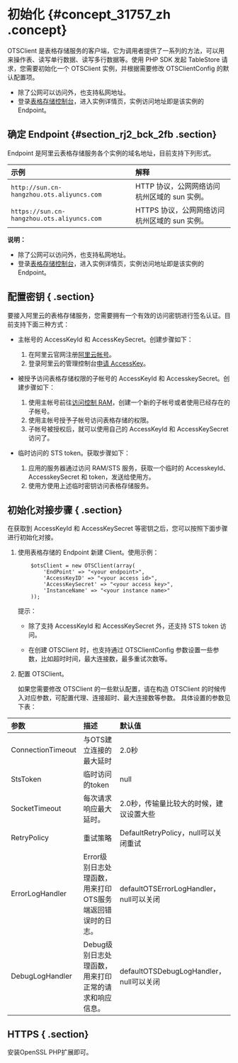 # 初始化 {#concept_31757_zh .concept}

OTSClient 是表格存储服务的客户端，它为调用者提供了一系列的方法，可以用来操作表、读写单行数据、读写多行数据等。使用 PHP SDK 发起 TableStore 请求，您需要初始化一个 OTSClient 实例，并根据需要修改 OTSClientConfig 的默认配置项。

-   除了公网可以访问外，也支持私网地址。
-   登录[表格存储控制台](https://ots.console.aliyun.com/index)，进入实例详情页，实例访问地址即是该实例的 Endpoint。

## 确定 Endpoint {#section_rj2_bck_2fb .section}

Endpoint 是阿里云表格存储服务各个实例的域名地址，目前支持下列形式。

|示例|解释|
|:-|:-|
| `http://sun.cn-hangzhou.ots.aliyuncs.com` |HTTP 协议，公网网络访问杭州区域的 sun 实例。|
| `https://sun.cn-hangzhou.ots.aliyuncs.com` |HTTPS 协议，公网网络访问杭州区域的 sun 实例。|

**说明：** 

-   除了公网可以访问外，也支持私网地址。
-   登录[表格存储控制台](https://ots.console.aliyun.com/index)，进入实例详情页，实例访问地址即是该实例的 Endpoint。

## 配置密钥 { .section}

要接入阿里云的表格存储服务，您需要拥有一个有效的访问密钥进行签名认证。目前支持下面三种方式：

-   主帐号的 AccessKeyId 和 AccessKeySecret。创建步骤如下：

    1.  在阿里云官网注册[阿里云帐号](https://account.aliyun.com/register/register.htm)。
    2.  登录阿里云的管理控制台[申请 AccessKey](https://ak-console.aliyun.com/#/accesskey)。
-   被授予访问表格存储权限的子帐号的 AccessKeyId 和 AccesskeySecret。创建步骤如下：

    1.  使用主帐号前往[访问控制 RAM](https://www.aliyun.com/product/ram/)，创建一个新的子帐号或者使用已经存在的子帐号。
    2.  使用主帐号授予子帐号访问表格存储的权限。
    3.  子帐号被授权后，就可以使用自己的 AccessKeyId 和 AccessKeySecret 访问了。
-   临时访问的 STS token。获取步骤如下：

    1.  应用的服务器通过访问 RAM/STS 服务，获取一个临时的 AccesskeyId、AccesskeySecret 和 token，发送给使用方。
    2.  使用方使用上述临时密钥访问表格存储服务。

## 初始化对接步骤 { .section}

在获取到 AccessKeyId 和 AccessKeySecret 等密钥之后，您可以按照下面步骤进行初始化对接。

1.  使用表格存储的 Endpoint 新建 Client。使用示例：

    ```language-php
        $otsClient = new OTSClient(array(
            'EndPoint' => "<your endpoint>",
            'AccessKeyID' => "<your access id>",
            'AccessKeySecret' => "<your access key>",
            'InstanceName' => "<your instance name>"
        ));
    
    ```

    提示：

    -   除了支持 AccessKeyId 和 AccessKeySecret 外，还支持 STS token 访问。

    -   在创建 OTSClient 时，也支持通过 OTSClientConfig 参数设置一些参数，比如超时时间，最大连接数，最多重试次数等。

2.  配置 OTSClient。

    如果您需要修改 OTSClient 的一些默认配置，请在构造 OTSClient 的时候传入对应参数，可配置代理、连接超时、最大连接数等参数。 具体设置的参数见下表：


|参数|描述|默认值|
|:-|:-|:--|
|ConnectionTimeout|与OTS建立连接的最大延时|2.0秒|
|StsToken|临时访问的token|null|
|SocketTimeout|每次请求响应最大延时。|2.0秒，传输量比较大的时候，建议设置大些|
|RetryPolicy|重试策略|DefaultRetryPolicy，null可以关闭重试|
|ErrorLogHandler|Error级别日志处理函数，用来打印OTS服务端返回错误时的日志。|defaultOTSErrorLogHandler，null可以关闭|
|DebugLogHandler|Debug级别日志处理函数，用来打印正常的请求和响应信息。|defaultOTSDebugLogHandler，null可以关闭|

## HTTPS { .section}

安装OpenSSL PHP扩展即可。

